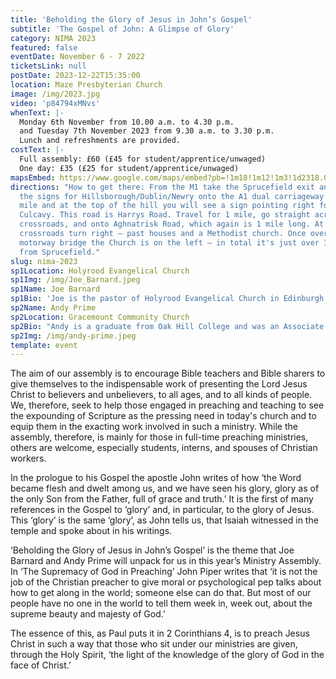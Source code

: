 ```yaml
---
title: 'Beholding the Glory of Jesus in John’s Gospel'
subtitle: 'The Gospel of John: A Glimpse of Glory'
category: NIMA 2023
featured: false
eventDate: November 6 - 7 2022
ticketsLink: null
postDate: 2023-12-22T15:35:00
location: Maze Presbyterian Church
image: /img/2023.jpg
video: 'p84794xMNvs'
whenText: |-
  Monday 6th November from 10.00 a.m. to 4.30 p.m. 
  and Tuesday 7th November 2023 from 9.30 a.m. to 3.30 p.m. 
  Lunch and refreshments are provided.
costText: |-
  Full assembly: £60 (£45 for student/apprentice/unwaged) 
  One day: £35 (£25 for student/apprentice/unwaged)
mapsEmbed: https://www.google.com/maps/embed?pb=!1m18!1m12!1m3!1d2318.0010047523247!2d-6.117361399999999!3d54.480564099999995!2m3!1f0!2f0!3f0!3m2!1i1024!2i768!4f13.1!3m3!1m2!1s0x486103191e37a8d1%3A0x2af07ebaec4c8898!2sMaze%20Presbyterian%20Church!5e0!3m2!1sen!2suk!4v1628795706431!5m2!1sen!2suk
directions: "How to get there: From the M1 take the Sprucefield exit and follow
  the signs for Hillsborough/Dublin/Newry onto the A1 dual carriageway. After 1
  mile and at the top of the hill you will see a sign pointing right for
  Culcavy. This road is Harrys Road. Travel for 1 mile, go straight across the
  crossroads, and onto Aghnatrisk Road, which again is 1 mile long. At this
  crossroads turn right – past houses and a Methodist church. Once over the
  motorway bridge the Church is on the left – in total it's just over 3 miles
  from Sprucefield."
slug: nima-2023
sp1Location: Holyrood Evangelical Church
sp1Img: /img/Joe_Barnard.jpeg
sp1Name: Joe Barnard
sp1Bio: 'Joe is the pastor of Holyrood Evangelical Church in Edinburgh and the executive director of Cross Training Ministries, a discipleship ministry focused on training men in spiritual fitness. He is originally from New Orleans in the United States but has ministered in Scotland for more than 10 years. He is the author of three books — The Way Forward: A road map for spiritual growth for men in the twenty-first century; Surviving the Trenches: Killing sin before it kills you; Hymn Workouts: 100 exercises to set your heart ablaze — published by Christian Focus. He is married to Anna and has four children.'
sp2Name: Andy Prime
sp2Location: Gracemount Community Church
sp2Bio: "Andy is a graduate from Oak Hill College and was an Associate Pastor at Charlotte Chapel in Edinburgh from 2010. In September 2014 he left Charlotte Chapel to join 20schemes, a church planting movement working in Scotland's most deprived areas. Andy and his wife, Sarah, who had previously worked in Gracemount — one of the housing schemes in Edinburgh — for 13 years reaching young people, subsequently planted Gracemount Community Church in 2017."
sp2Img: /img/andy-prime.jpeg
template: event
---
```


The aim of our assembly is to encourage Bible teachers and Bible sharers to give themselves to the indispensable work of presenting the Lord Jesus Christ to believers and unbelievers, to all ages, and to all kinds of people. We, therefore, seek to help those engaged in preaching and teaching to see the expounding of Scripture as the pressing need in today's church and to equip them in the exacting work involved in such a ministry. While the assembly, therefore, is mainly for those in full-time preaching ministries, others are welcome, especially students, interns, and spouses of Christian workers.

In the prologue to his Gospel the apostle John writes of how ‘the Word became flesh and dwelt among us, and we have seen his glory, glory as of the only Son from the Father, full of grace and truth.’ It is the first of many references in the Gospel to ‘glory’ and, in particular, to the glory of Jesus. This ‘glory’ is the same ‘glory’, as John tells us, that Isaiah witnessed in the temple and spoke about in his writings.

‘Beholding the Glory of Jesus in John’s Gospel’ is the theme that Joe Barnard and Andy Prime will unpack for us in this year’s Ministry Assembly.
In ‘The Supremacy of God in Preaching’ John Piper writes that ‘it is not the job of the Christian preacher to give moral or psychological pep talks about how to get along in the world; someone else can do that. But most of our people have no one in the world to tell them week in, week out, about the supreme beauty and majesty of God.’

The essence of this, as Paul puts it in 2 Corinthians 4, is to preach Jesus Christ in such a way that those who sit under our ministries are given, through the Holy Spirit, ‘the light of the knowledge of the glory of God in the face of Christ.’
